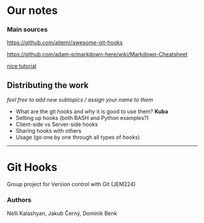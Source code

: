 # Our notes
### Main sources
https://github.com/aitemr/awesome-git-hooks

https://github.com/adam-p/markdown-here/wiki/Markdown-Cheatsheet

[nice tutorial](https://www.atlassian.com/git/tutorials/git-hooks)

## Distributing the work
*feel free to add new subtopics / assign your name to them*


- What are the git hooks and why it is good to use them?      **Kuba**
- Setting up hooks (both BASH and Python examples?)
- Client-side vs Server-side hooks
- Sharing hooks with others
- Usage (go one by one through all types of hooks)
----------------------------------------------------------
# Git Hooks
Group project for Version control with Git (JEM224)

### Authors
Nelli Kalashyan, Jakub Černý, Dominik Benk

